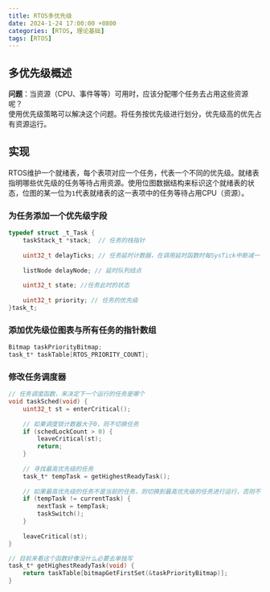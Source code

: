 ```yaml
---
title: RTOS多优先级
date: 2024-1-24 17:00:00 +0800
categories: [RTOS, 理论基础]
tags: [RTOS]
---
```


## 多优先级概述
**问题**：当资源（CPU、事件等等）可用时，应该分配哪个任务去占用这些资源呢？  
使用优先级策略可以解决这个问题。将任务按优先级进行划分，优先级高的优先占有资源运行。

## 实现
RTOS维护一个就绪表，每个表项对应一个任务，代表一个不同的优先级。就绪表指明哪些优先级的任务等待占用资源。使用位图数据结构来标识这个就绪表的状态，位图的某一位为`1`代表就绪表的这一表项中的任务等待占用CPU（资源）。

### 为任务添加一个优先级字段
```c
typedef struct _t_Task {
	taskStack_t *stack;  // 任务的栈指针
	
	uint32_t delayTicks; // 任务延时计数器，在调用延时函数时每SysTick中断减一
	
	listNode delayNode; // 延时队列结点
	
	uint32_t state; //任务此时的状态
	
	uint32_t priority; // 任务的优先级
}task_t;
```

### 添加优先级位图表与所有任务的指针数组
```c
Bitmap taskPriorityBitmap;
task_t* taskTable[RTOS_PRIORITY_COUNT];
```


### 修改任务调度器
```c
// 任务调度函数，来决定下一个运行的任务是哪个
void taskSched(void) {
	uint32_t st = enterCritical();
	
	// 如果调度锁计数器大于0，则不切换任务
	if (schedLockCount > 0) {
		leaveCritical(st);
		return;
	}
	
	// 寻找最高优先级的任务
	task_t* tempTask = getHighestReadyTask();
	
	// 如果最高优先级的任务不是当前的任务，则切换到最高优先级的任务进行运行，否则不切换
	if (tempTask != currentTask) {
		nextTask = tempTask;
		taskSwitch();
	}
	
	leaveCritical(st);
}

// 目前来看这个函数好像没什么必要去单独写
task_t* getHighestReadyTask(void) {
	return taskTable[bitmapGetFirstSet(&taskPriorityBitmap)];
}
```


